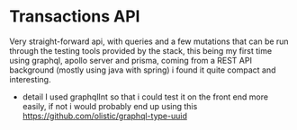 # Transactions API

  Very straight-forward api, with queries and a few mutations that can be run through the testing tools provided by the stack, this being my first time using graphql, apollo server and prisma, coming from a REST API background (mostly using java with spring) i found it quite compact and interesting.
 
 * detail
  I used graphqlInt so that i could test it on the front end more easily, if not i would probably end up using this https://github.com/olistic/graphql-type-uuid

